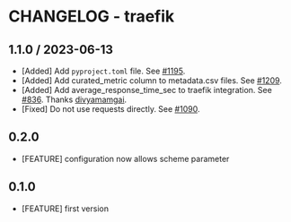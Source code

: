 # CHANGELOG - traefik

## 1.1.0 / 2023-06-13

* [Added] Add `pyproject.toml` file. See [#1195](https://github.com/DataDog/integrations-extras/pull/1195).
* [Added] Add curated_metric column to metadata.csv files. See [#1209](https://github.com/DataDog/integrations-extras/pull/1209).
* [Added] Add average_response_time_sec to traefik integration. See [#836](https://github.com/DataDog/integrations-extras/pull/836). Thanks [divyamamgai](https://github.com/divyamamgai).
* [Fixed] Do not use requests directly. See [#1090](https://github.com/DataDog/integrations-extras/pull/1090).

## 0.2.0

* [FEATURE] configuration now allows scheme parameter

## 0.1.0

* [FEATURE] first version
